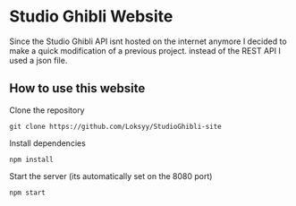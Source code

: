 # Studio Ghibli Website
Since the Studio Ghibli API isnt hosted on the internet anymore I decided to make a quick modification of a previous project.
instead of the REST API I used a json file.

## How to use this website
Clone the repository
```
git clone https://github.com/Loksyy/StudioGhibli-site
```
Install dependencies
```
npm install
```
Start the server (its automatically set on the 8080 port)
```
npm start
```
